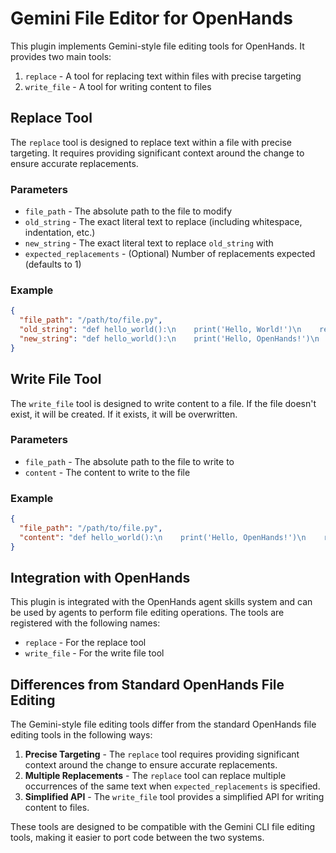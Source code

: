 # Gemini File Editor for OpenHands

This plugin implements Gemini-style file editing tools for OpenHands. It provides two main tools:

1. `replace` - A tool for replacing text within files with precise targeting
2. `write_file` - A tool for writing content to files

## Replace Tool

The `replace` tool is designed to replace text within a file with precise targeting. It requires providing significant context around the change to ensure accurate replacements.

### Parameters

- `file_path` - The absolute path to the file to modify
- `old_string` - The exact literal text to replace (including whitespace, indentation, etc.)
- `new_string` - The exact literal text to replace `old_string` with
- `expected_replacements` - (Optional) Number of replacements expected (defaults to 1)

### Example

```json
{
  "file_path": "/path/to/file.py",
  "old_string": "def hello_world():\n    print('Hello, World!')\n    return None",
  "new_string": "def hello_world():\n    print('Hello, OpenHands!')\n    return True"
}
```

## Write File Tool

The `write_file` tool is designed to write content to a file. If the file doesn't exist, it will be created. If it exists, it will be overwritten.

### Parameters

- `file_path` - The absolute path to the file to write to
- `content` - The content to write to the file

### Example

```json
{
  "file_path": "/path/to/file.py",
  "content": "def hello_world():\n    print('Hello, OpenHands!')\n    return True"
}
```

## Integration with OpenHands

This plugin is integrated with the OpenHands agent skills system and can be used by agents to perform file editing operations. The tools are registered with the following names:

- `replace` - For the replace tool
- `write_file` - For the write file tool

## Differences from Standard OpenHands File Editing

The Gemini-style file editing tools differ from the standard OpenHands file editing tools in the following ways:

1. **Precise Targeting** - The `replace` tool requires providing significant context around the change to ensure accurate replacements.
2. **Multiple Replacements** - The `replace` tool can replace multiple occurrences of the same text when `expected_replacements` is specified.
3. **Simplified API** - The `write_file` tool provides a simplified API for writing content to files.

These tools are designed to be compatible with the Gemini CLI file editing tools, making it easier to port code between the two systems.
